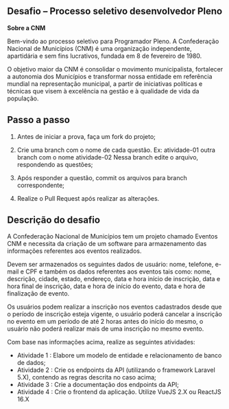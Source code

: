 ## Desafio – Processo seletivo desenvolvedor Pleno

**Sobre a CNM**

Bem-vindo ao processo seletivo para Programador Pleno.
A Confederação Nacional de Municípios (CNM) é uma organização independente, apartidária e sem fins lucrativos, fundada em 8 de fevereiro de 1980.

O objetivo maior da CNM é consolidar o movimento municipalista, fortalecer a autonomia dos Municípios e transformar nossa entidade em referência mundial na representação municipal, a partir de iniciativas políticas e técnicas que visem à excelência na gestão e à qualidade de vida da população.

## Passo a passo

1. Antes de iniciar a prova, faça um fork do projeto;

1. Crie uma branch com o nome de cada questão. Ex: atividade-01 outra branch com o nome atividade-02
Nessa branch edite o arquivo, respondendo as questões;

1. Após responder a questão, commit os arquivos para branch correspondente;

1. Realize o Pull Request após realizar as alterações.

## Descrição do desafio

A Confederação Nacional de Municípios tem um projeto chamado Eventos CNM e necessita da criação de um software para armazenamento das informações referentes aos eventos realizados.

Devem ser armazenados os seguintes dados de usuário: nome, telefone, e-mail e CPF e também os dados referentes aos eventos tais como: nome, descrição, cidade, estado, endereço, data e hora início de inscrição, data e hora final de inscrição, data e hora de início do evento, data e hora de finalização de evento. 

Os usuários podem realizar a inscrição nos eventos cadastrados desde que o período de inscrição esteja vigente, o usuário poderá cancelar a inscrição no evento em um período de até 2 horas antes do início do mesmo, o usuário não poderá realizar mais de uma inscrição no mesmo evento.

Com base nas informações acima, realize as seguintes atividades:

* Atividade 1 :	Elabore um modelo de entidade e relacionamento de banco de dados;
* Atividade 2 :	Crie os endpoints da API (utilizando o framework Laravel 5.X), contendo as regras descrita no caso acima;
* Atividade 3 :	Crie a documentação dos endpoints da API;
* Atividade 4 :	Crie o frontend da aplicação. Utilize VueJS 2.X ou ReactJS 16.X
